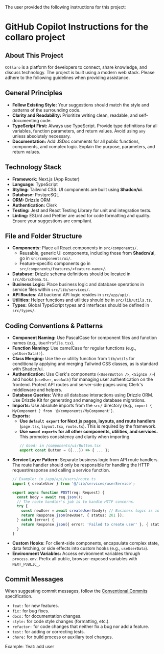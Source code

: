 The user provided the following instructions for this project:

# GitHub Copilot Instructions for the collaro project

## About This Project
`COllaro` is a platform for developers to connect, share knowledge, and discuss technology. The project is built using a modern web stack. Please adhere to the following guidelines when providing assistance.

## General Principles
- **Follow Existing Style:** Your suggestions should match the style and patterns of the surrounding code.
- **Clarity and Readability:** Prioritize writing clean, readable, and self-documenting code.
- **TypeScript First:** Always use TypeScript. Provide type definitions for all variables, function parameters, and return values. Avoid using `any` unless absolutely necessary.
- **Documentation:** Add JSDoc comments for all public functions, components, and complex logic. Explain the purpose, parameters, and return values.

## Technology Stack
- **Framework:** Next.js (App Router)
- **Language:** TypeScript
- **Styling:** Tailwind CSS. UI components are built using **Shadcn/ui**.
- **Database:** PostgreSQL
- **ORM:** Drizzle ORM
- **Authentication:** Clerk
- **Testing:** Jest and React Testing Library for unit and integration tests.
- **Linting:** ESLint and Prettier are used for code formatting and quality. Ensure your suggestions are compliant.

## File and Folder Structure
- **Components:** Place all React components in `src/components/`.
  - Reusable, generic UI components, including those from **Shadcn/ui**, go in `src/components/ui/`.
  - Feature-specific components go in `src/components/features/<feature-name>/`.
- **Database:** Drizzle schema definitions should be located in `src/db/schema.ts`.
- **Business Logic:** Place business logic and database operations in service files within `src/lib/services/`.
- **API Routes:** All backend API logic resides in `src/app/api/`.
- **Utilities:** Helper functions and utilities should be in `src/lib/utils.ts`.
- **Types:** Global TypeScript types and interfaces should be defined in `src/types/`.

## Coding Conventions & Patterns
- **Component Naming:** Use PascalCase for component files and function names (e.g., `UserProfile.tsx`).
- **Function Naming:** Use camelCase for regular functions (e.g., `getUserData()`).
- **Class Merging:** Use the `cn` utility function from `lib/utils` for conditionally applying and merging Tailwind CSS classes, as is standard with Shadcn/ui.
- **Authentication:** Use Clerk's components (`<UserButton />`, `<SignIn />`) and hooks (`useUser`, `useAuth`) for managing user authentication on the frontend. Protect API routes and server-side pages using Clerk's middleware and helpers.
- **Database Queries:** Write all database interactions using Drizzle ORM. Use Drizzle Kit for generating and managing database migrations.
- **Imports:** Use absolute imports from the `src/` directory (e.g., `import { MyComponent } from '@/components/MyComponent'`).
- **Exports:**
  - **Use `default export` for Next.js pages, layouts, and route handlers** (`page.tsx`, `layout.tsx`, `route.ts`). This is required by the framework.
  - **Use `named exports` for all other components, utilities, and services.** This promotes consistency and clarity when importing.
    ```typescript
    // Good: in /components/ui/Button.tsx
    export const Button = ({...}) => { ... };
    ```
- **Service Layer Pattern:** Separate business logic from API route handlers. The route handler should only be responsible for handling the HTTP request/response and calling a service function.
  ```typescript
  // Example: in /app/api/users/route.ts
  import { createUser } from '@/lib/services/userService';

  export async function POST(req: Request) {
    const body = await req.json();
    // The route handler's job is to handle HTTP concerns.
    try {
      const newUser = await createUser(body); // Business logic is in the service.
      return Response.json(newUser, { status: 201 });
    } catch (error) {
      return Response.json({ error: 'Failed to create user' }, { status: 500 });
    }
  }
  ```
- **Custom Hooks:** For client-side components, encapsulate complex state, data fetching, or side effects into custom hooks (e.g., `useUserData`).
- **Environment Variables:** Access environment variables through `process.env`. Prefix all public, browser-exposed variables with `NEXT_PUBLIC_`.

## Commit Messages
When suggesting commit messages, follow the [Conventional Commits](https://www.conventionalcommits.org/) specification.
- `feat:` for new features.
- `fix:` for bug fixes.
- `docs:` for documentation changes.
- `style:` for code style changes (formatting, etc.).
- `refactor:` for code changes that neither fix a bug nor add a feature.
- `test:` for adding or correcting tests.
- `chore:` for build process or auxiliary tool changes.

Example: `feat: add user
